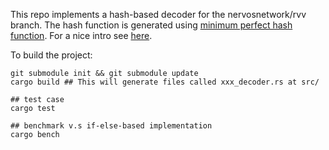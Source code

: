 This repo implements a hash-based decoder for the nervosnetwork/rvv branch.
The hash function is generated using [minimum perfect hash function](https://github.com/ilanschnell/perfect-hash). 
For a nice intro see [here](http://ilan.schnell-web.net/prog/perfect-hash/).

To build the project:
```
git submodule init && git submodule update
cargo build ## This will generate files called xxx_decoder.rs at src/

## test case
cargo test

## benchmark v.s if-else-based implementation
cargo bench
```
